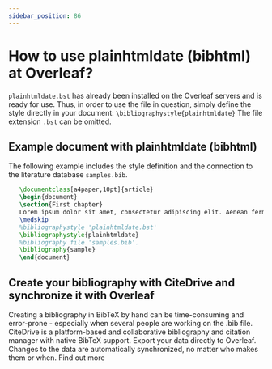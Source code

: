 ```yaml
---
sidebar_position: 86
---
```


# How to use plainhtmldate (bibhtml) at Overleaf?
`plainhtmldate.bst` has already been installed on the Overleaf servers and is ready for use. Thus, in order to use the file in question, simply define the style directly in your document: `\bibliographystyle{plainhtmldate}` The file extension `.bst` can be omitted.

## Example document with plainhtmldate (bibhtml)
The following example includes the style definition and the connection to the literature database `samples.bib`.
```tex
   \documentclass[a4paper,10pt]{article}
   \begin{document}
   \section{First chapter}
   Lorem ipsum dolor sit amet, consectetur adipiscing elit. Aenean fermentum justo massa, ut maximus mauris sodales et. Aenean vel elit a erat rhoncus pharetra.
   \medskip
   %bibliographystyle 'plainhtmldate.bst'
   \bibliographystyle{plainhtmldate}
   %bibliography file 'samples.bib'.
   \bibliography{sample}
   \end{document}
```

## Create your bibliography with CiteDrive and synchronize it with Overleaf
Creating a bibliography in BibTeX by hand can be time-consuming and error-prone - especially when several people are working on the .bib file. CiteDrive is a platform-based and collaborative bibliography and citation manager with native BibTeX support. Export your data directly to Overleaf. Changes to the data are automatically synchronized, no matter who makes them or when. Find out more